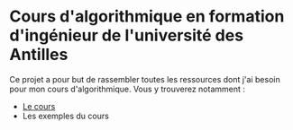 # Cours d'algorithmique en formation d'ingénieur de l'université des Antilles

Ce projet a pour but de rassembler toutes les ressources dont j'ai besoin pour mon cours d'algorithmique.
Vous y trouverez notamment :
- [Le cours](cours.md)
- Les exemples du cours
